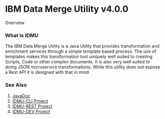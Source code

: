 # IBM Data Merge Utility v4.0.0

Overview

### What Is IDMU
The IBM Data Merge Utility is a Java Utility that provides transformation and enrichment services through a simple template based process. The use of templates makes this transformation tool uniquely well suited to creating Scripts, Code or other complex documents. It is also very well suited to doing JSON microservice transformations. While this utility does not expose a Rest API it is designed with that in mind. 

### See Also
1. [JavaDoc](http://flatballflyer.github.io/IBM-Data-Merge-Utility/index.html)
1. [IDMU-CLI Project](https://github.com/FlatBallFlyer/IBM-Data-Merge-Utility-CLI)
1. [IDMU-REST Project](https://github.com/FlatBallFlyer/IBM-Data-Merge-Utility-REST)
1. [IDMU-DEV Project](https://github.com/FlatBallFlyer/IBM-Data-Merge-Utility-DEV)
  
